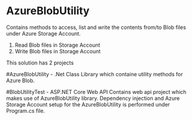 # AzureBlobUtility
Contains methods to access, list and write the contents from/to Blob files under Azure Storage Account.

1. Read Blob files in Storage Account
2. Write Blob files in Storage Account

This solution has 2 projects

#AzureBlobUtility - .Net Class Library which containe utility methods for Azure Blob.

#BlobUtilityTest - ASP.NET Core Web API Contains web api project which makes use of AzureBlobUtility library. Dependency injection and Azure Storage Account setup for the AzureBlobUtility is performed under Program.cs file.
